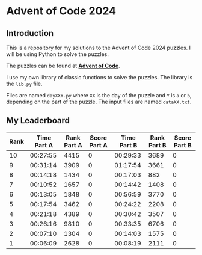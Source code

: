 # Advent of Code 2024

## Introduction

This is a repository for my solutions to the Advent of Code 2024 puzzles. I will be using Python to solve the puzzles. 

The puzzles can be found at [**Advent of Code**](https://adventofcode.com/).

I use my own library of classic functions to solve the puzzles. The library is the `lib.py` file.

Files are named `dayXXY.py` where `XX` is the day of the puzzle and `Y` is `a` or `b`, depending on the part of the puzzle. The input files are named `dataXX.txt`.

## My Leaderboard

| Rank | Time Part A | Rank Part A | Score Part A | Time Part B | Rank Part B | Score Part B |
|------|-------------|-------------|--------------|-------------|-------------|--------------|
| 10   | 00:27:55    | 4415        | 0            | 00:29:33    | 3689        | 0            |
| 9    | 00:31:14    | 3909        | 0            | 01:17:54    | 3661        | 0            |
| 8    | 00:14:18    | 1434        | 0            | 00:17:03    | 882         | 0            |
| 7    | 00:10:52    | 1657        | 0            | 00:14:42    | 1408        | 0            |
| 6    | 00:13:05    | 1848        | 0            | 00:56:59    | 3770        | 0            |
| 5    | 00:17:54    | 3462        | 0            | 00:24:22    | 2208        | 0            |
| 4    | 00:21:18    | 4389        | 0            | 00:30:42    | 3507        | 0            |
| 3    | 00:26:16    | 9810        | 0            | 00:33:35    | 6706        | 0            |
| 2    | 00:07:10    | 1304        | 0            | 00:14:03    | 1575        | 0            |
| 1    | 00:06:09    | 2628        | 0            | 00:08:19    | 2111        | 0            |
